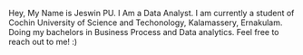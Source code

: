Hey, My Name is Jeswin PU. I Am a Data Analyst.
I am currently a student of Cochin University of Science and Techonology, Kalamassery, Ernakulam.
Doing my bachelors in Business Process and Data analytics.
Feel free to reach out to me! :)
